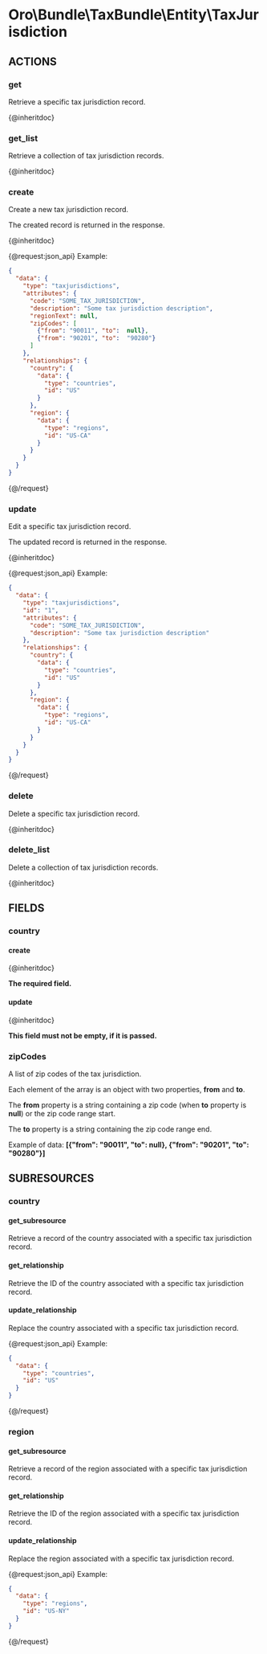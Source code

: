 # Oro\Bundle\TaxBundle\Entity\TaxJurisdiction

## ACTIONS

### get

Retrieve a specific tax jurisdiction record.

{@inheritdoc}

### get_list

Retrieve a collection of tax jurisdiction records.

{@inheritdoc}

### create

Create a new tax jurisdiction record.

The created record is returned in the response.

{@inheritdoc}

{@request:json_api}
Example:

```JSON
{
  "data": {
    "type": "taxjurisdictions",
    "attributes": {
      "code": "SOME_TAX_JURISDICTION",
      "description": "Some tax jurisdiction description",
      "regionText": null,
      "zipCodes": [
        {"from": "90011", "to":  null},
        {"from": "90201", "to":  "90280"}
      ]
    },
    "relationships": {
      "country": {
        "data": {
          "type": "countries",
          "id": "US"
        }
      },
      "region": {
        "data": {
          "type": "regions",
          "id": "US-CA"
        }
      }
    }
  }
}
```
{@/request}

### update

Edit a specific tax jurisdiction record.

The updated record is returned in the response.

{@inheritdoc}

{@request:json_api}
Example:

```JSON
{
  "data": {
    "type": "taxjurisdictions",
    "id": "1",
    "attributes": {
      "code": "SOME_TAX_JURISDICTION",
      "description": "Some tax jurisdiction description"
    },
    "relationships": {
      "country": {
        "data": {
          "type": "countries",
          "id": "US"
        }
      },
      "region": {
        "data": {
          "type": "regions",
          "id": "US-CA"
        }
      }
    }
  }
}
```
{@/request}

### delete

Delete a specific tax jurisdiction record.

{@inheritdoc}

### delete_list

Delete a collection of tax jurisdiction records.

{@inheritdoc}

## FIELDS

### country

#### create

{@inheritdoc}

**The required field.**

#### update

{@inheritdoc}

**This field must not be empty, if it is passed.**

### zipCodes

A list of zip codes of the tax jurisdiction.

Each element of the array is an object with two properties, **from** and **to**.

The **from** property is a string containing a zip code (when **to** property is **null**) or the zip code range start.

The **to** property is a string containing the zip code range end.

Example of data: **\[{"from": "90011", "to": null}, {"from": "90201", "to": "90280"}\]**

## SUBRESOURCES

### country

#### get_subresource

Retrieve a record of the country associated with a specific tax jurisdiction record.

#### get_relationship

Retrieve the ID of the country associated with a specific tax jurisdiction record.

#### update_relationship

Replace the country associated with a specific tax jurisdiction record.

{@request:json_api}
Example:

```JSON
{
  "data": {
    "type": "countries",
    "id": "US"
  }
}
```
{@/request}

### region

#### get_subresource

Retrieve a record of the region associated with a specific tax jurisdiction record.

#### get_relationship

Retrieve the ID of the region associated with a specific tax jurisdiction record.

#### update_relationship

Replace the region associated with a specific tax jurisdiction record.

{@request:json_api}
Example:

```JSON
{
  "data": {
    "type": "regions",
    "id": "US-NY"
  }
}
```
{@/request}
